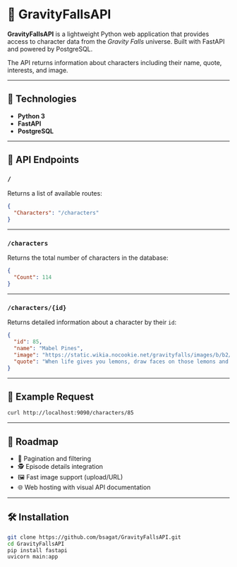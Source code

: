 # 🔮 GravityFallsAPI

**GravityFallsAPI** is a lightweight Python web application that provides access to character data from the *Gravity Falls* universe. Built with FastAPI and powered by PostgreSQL.

The API returns information about characters including their name, quote, interests, and image.

---

## 🚀 Technologies

* **Python 3**
* **FastAPI**
* **PostgreSQL**

---

## 📡 API Endpoints

### `/`

Returns a list of available routes:

```json
{
  "Characters": "/characters"
}
```

---

### `/characters`

Returns the total number of characters in the database:

```json
{
  "Count": 114
}
```

---

### `/characters/{id}`

Returns detailed information about a character by their `id`:

```json
{
  "id": 85,
  "name": "Mabel Pines",
  "image": "https://static.wikia.nocookie.net/gravityfalls/images/b/b2/S1e3_mabel_new_wax_figure.png/",
  "quote": "When life gives you lemons, draw faces on those lemons and wrap them in a blanket. Ta-daaa! Now you have lemon babies."
}
```

---

## 📌 Example Request

```bash
curl http://localhost:9090/characters/85
```

---

## 🔮 Roadmap

* 🧼 Pagination and filtering
* 🕵️ Episode details integration
* 🖼️ Fast image support (upload/URL)
* 🌐 Web hosting with visual API documentation

---

## 🛠 Installation

```bash
git clone https://github.com/bsagat/GravityFallsAPI.git
cd GravityFallsAPI
pip install fastapi
uvicorn main:app
```
